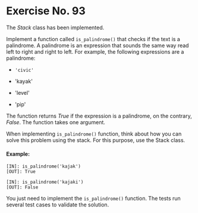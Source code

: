 # Exercise No. 93

The *Stack* class has been implemented.

Implement a function called `is_palindrome()` that checks if the text is a palindrome. A palindrome is an expression that sounds the same way read left to right and right to left. For example, the following expressions are a palindrome:

-   `'civic'`

-   'kayak'

-   'level'

-   'pip'

The function returns *True* if the expression is a palindrome, on the contrary, *False*. The function takes one argument.

When implementing `is_palindrome()` function, think about how you can solve this problem using the stack. For this purpose, use the Stack class.

#### Example:


    [IN]: is_palindrome('kajak')
    [OUT]: True
     
    [IN]: is_palindrome('kajaki')
    [OUT]: False


You just need to implement the `is_palindrome()` function. The tests run several test cases to validate the solution.